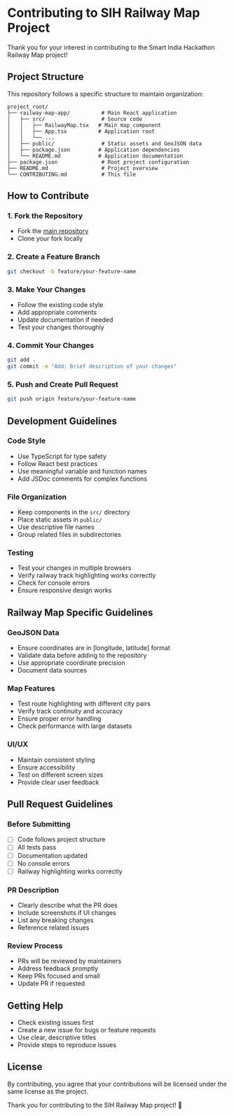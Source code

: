 # Contributing to SIH Railway Map Project

Thank you for your interest in contributing to the Smart India Hackathon Railway Map project!

## Project Structure

This repository follows a specific structure to maintain organization:

```
project_root/
├── railway-map-app/          # Main React application
│   ├── src/                  # Source code
│   │   ├── RailwayMap.tsx   # Main map component
│   │   ├── App.tsx          # Application root
│   │   └── ...
│   ├── public/               # Static assets and GeoJSON data
│   ├── package.json         # Application dependencies
│   └── README.md            # Application documentation
├── package.json              # Root project configuration
├── README.md                 # Project overview
└── CONTRIBUTING.md           # This file
```

## How to Contribute

### 1. Fork the Repository
- Fork the [main repository](https://github.com/Adi-Deshmukh/SIH)
- Clone your fork locally

### 2. Create a Feature Branch
```bash
git checkout -b feature/your-feature-name
```

### 3. Make Your Changes
- Follow the existing code style
- Add appropriate comments
- Update documentation if needed
- Test your changes thoroughly

### 4. Commit Your Changes
```bash
git add .
git commit -m "Add: Brief description of your changes"
```

### 5. Push and Create Pull Request
```bash
git push origin feature/your-feature-name
```

## Development Guidelines

### Code Style
- Use TypeScript for type safety
- Follow React best practices
- Use meaningful variable and function names
- Add JSDoc comments for complex functions

### File Organization
- Keep components in the `src/` directory
- Place static assets in `public/`
- Use descriptive file names
- Group related files in subdirectories

### Testing
- Test your changes in multiple browsers
- Verify railway track highlighting works correctly
- Check for console errors
- Ensure responsive design works

## Railway Map Specific Guidelines

### GeoJSON Data
- Ensure coordinates are in [longitude, latitude] format
- Validate data before adding to the repository
- Use appropriate coordinate precision
- Document data sources

### Map Features
- Test route highlighting with different city pairs
- Verify track continuity and accuracy
- Ensure proper error handling
- Check performance with large datasets

### UI/UX
- Maintain consistent styling
- Ensure accessibility
- Test on different screen sizes
- Provide clear user feedback

## Pull Request Guidelines

### Before Submitting
- [ ] Code follows project structure
- [ ] All tests pass
- [ ] Documentation updated
- [ ] No console errors
- [ ] Railway highlighting works correctly

### PR Description
- Clearly describe what the PR does
- Include screenshots if UI changes
- List any breaking changes
- Reference related issues

### Review Process
- PRs will be reviewed by maintainers
- Address feedback promptly
- Keep PRs focused and small
- Update PR if requested

## Getting Help

- Check existing issues first
- Create a new issue for bugs or feature requests
- Use clear, descriptive titles
- Provide steps to reproduce issues

## License

By contributing, you agree that your contributions will be licensed under the same license as the project.

Thank you for contributing to the SIH Railway Map project! 🚂
